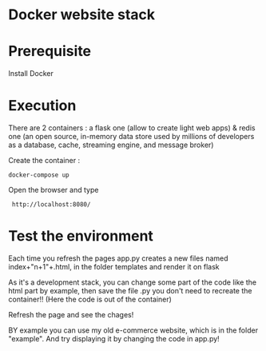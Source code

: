 # Docker website stack

# Prerequisite
Install Docker

# Execution 
There are 2 containers : a flask one (allow to create light web apps) & redis one (an open source, in-memory data store used by millions of developers as a database, cache, streaming engine, and message broker)

  Create the container : 
  
    docker-compose up
  
 Open the browser and type
     
     http://localhost:8080/

# Test the environment
  Each time you refresh the pages app.py creates a new files named index+"n+1"+.html,
  in the folder templates and render it on flask
   
   As it's a development stack,
   you can change some part of the code like the html part by example,
   then save the file .py
   you don't need to recreate the container!!
   (Here the code is out of the container)
   
   Refresh the page and see the chages!
   
   BY example you can use my old e-commerce website, which is in the folder "example".
   And try displaying it by changing the code in app.py!
